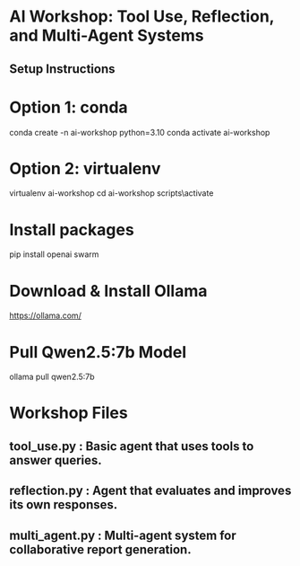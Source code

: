 # AI Workshop: Tool Use, Reflection, and Multi-Agent Systems
## Setup Instructions

# Option 1: conda
conda create -n ai-workshop python=3.10
conda activate ai-workshop

# Option 2: virtualenv
virtualenv ai-workshop
cd ai-workshop
scripts\activate

# Install packages
pip install openai swarm

# Download & Install Ollama
https://ollama.com/

# Pull Qwen2.5:7b Model
ollama pull qwen2.5:7b

# Workshop Files

## tool_use.py : Basic agent that uses tools to answer queries.

## reflection.py : Agent that evaluates and improves its own responses.

## multi_agent.py : Multi-agent system for collaborative report generation.


